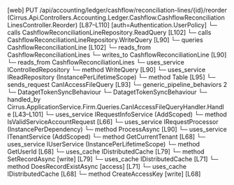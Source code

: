 [web] PUT /api/accounting/ledger/cashflow/reconciliation-lines/{id}/reorder  (Cirrus.Api.Controllers.Accounting.Ledger.Cashflow.CashflowReconciliationLinesController.Reorder)  [L87–L110] [auth=Authentication.UserPolicy]
  └─ calls CashflowReconciliationLineRepository.ReadQuery [L102]
  └─ calls CashflowReconciliationLineRepository.WriteQuery [L90]
  └─ queries CashflowReconciliationLine [L102]
    └─ reads_from CashflowReconciliationLines
  └─ writes_to CashflowReconciliationLine [L90]
    └─ reads_from CashflowReconciliationLines
  └─ uses_service IControlledRepository<CashflowReconciliationLine>
    └─ method WriteQuery [L90]
  └─ uses_service IReadRepository (InstancePerLifetimeScope)
    └─ method Table [L95]
  └─ sends_request CanIAccessFileQuery [L93]
    └─ generic_pipeline_behaviors 2
      └─ DatagetTokenSyncBehaviour
      └─ DatagetTokenSyncBehaviour
    └─ handled_by Cirrus.ApplicationService.Firm.Queries.CanIAccessFileQueryHandler.Handle [L43–L101]
      └─ uses_service IRequestInfoService (AddScoped)
        └─ method IsValidServiceAccountRequest [L66]
      └─ uses_service IRequestProcessor (InstancePerDependency)
        └─ method ProcessAsync [L90]
      └─ uses_service ITenantService (AddScoped)
        └─ method GetCurrentTenant [L68]
      └─ uses_service IUserService (InstancePerLifetimeScope)
        └─ method GetUserId [L68]
      └─ uses_cache IDistributedCache [L79]
        └─ method SetRecordAsync [write] [L79]
      └─ uses_cache IDistributedCache [L71]
        └─ method DoesRecordExistAsync [access] [L71]
      └─ uses_cache IDistributedCache [L68]
        └─ method CreateAccessKey [write] [L68]

